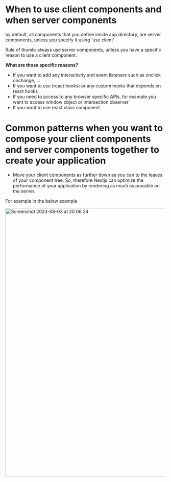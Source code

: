 # When to use client components and when server components

by default, all components that you define inside app directory, are server components, unless you specify it using 'use client'

Rule of thumb: always use server components, unless you have a specific reason to use a client component.

**What are those specific reasons?**

- If you want to add any interactivity and event listeners such as onclick onchange, ...
- If you want to use (react hooks) or any custom hooks that depends on react hooks
- If you need to access to any browser specific APIs, for example you want to access window object or intersection observer
- If you want to use react class component

# Common patterns when you want to compose your client components and server components together to create your application

- Move your client components as further down as you can to the leaves of your component tree. So, therefore Nextjs can optimize the performance of your application by rendering as much as possible on the server.

For example in the below example

<img width="841" alt="Screenshot 2023-08-03 at 20 06 24" src="https://github.com/Arghun-dev/NextJS-13-Promises-For-Props/assets/53907570/b2b141b1-e542-4ebd-ae4f-6e057109f52d">


